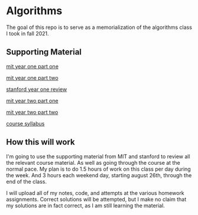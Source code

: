 # Algorithms

The goal of this repo is to serve as a memorialization of the algorithms class I took in fall 2021.

## Supporting Material

[mit year one part one](https://ocw.mit.edu/courses/electrical-engineering-and-computer-science/6-006-introduction-to-algorithms-fall-2011/lecture-notes/)

[mit year one part two](https://ocw.mit.edu/courses/electrical-engineering-and-computer-science/6-046j-design-and-analysis-of-algorithms-spring-2015/index.htm)

[stanford year one review](https://www.youtube.com/channel/UCH4s4ek5zqNvct5oy9_jd_g/videos)

[mit year two part one](https://ocw.mit.edu/courses/electrical-engineering-and-computer-science/6-046j-introduction-to-algorithms-sma-5503-fall-2005/index.htm)

[mit year two part two](https://ocw.mit.edu/courses/electrical-engineering-and-computer-science/6-854j-advanced-algorithms-fall-2005/index.htm)

[course syllabus](https://www.gc.cuny.edu/Page-Elements/Academics-Research-Centers-Initiatives/Doctoral-Programs/Computer-Science/Course-Listings/Spring-2019/Algorithms)

## How this will work

I'm going to use the supporting material from MIT and stanford to review all the relevant course material.  As well as going through the course at the normal pace.  My plan is to do 1.5 hours of work on this class per day during the week.  And 3 hours each weekend day, starting august 26th, through the end of the class.

I will upload all of my notes, code, and attempts at the various homework assignments.  Correct solutions will be attempted, but I make no claim that my solutions are in fact correct, as I am still learning the material.



